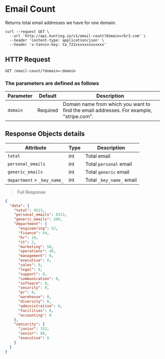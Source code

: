 # Email Count

Returns total email addresses we have for one domain.

```shell
curl --request GET \
  --url 'http://api.hunting.io/v1/email-count?domain=rbr3.com' \
  --header 'content-type: application/json' \
  --header 'x-tannin-key: ta_722xxxxxxxxxxxxx'
```

## HTTP Request

`GET /email-count/?domain=:domain`

### The parameters are defined as follows

| Parameter | Default  | Description                                                                             |
| --------- | -------- | --------------------------------------------------------------------------------------- |
| `domain`  | Required | Domain name from which you want to find the email addresses. For example, "stripe.com". |

## Response Objects details

| Attribute                   | Type | Description              |
| --------------------------- | ---- | ------------------------ |
| `total`                     | int  | Total email              |
| `personal_emails`           | int  | Total `personal` email   |
| `generic_emails`            | int  | Total `generic` email    |
| `department` > `_key_name_` | int  | Total `_key_name_` email |
> Full Response

```json
{
  "data": {
    "total": 8513,
    "personal_emails": 8313,
    "generic_emails": 200,
    "department": {
      "engineering": 52,
      "finance": 44,
      "hr": 10,
      "it": 2,
      "marketing": 58,
      "operations": 40,
      "management": 0,
      "executive": 0,
      "sales": 0,
      "legal": 0,
      "support": 0,
      "communication": 0,
      "software": 0,
      "security": 0,
      "pr": 0,
      "warehouse": 0,
      "diversity": 0,
      "administrative": 0,
      "facilities": 0,
      "accounting": 0
    },
    "seniority": {
      "junior": 152,
      "senior": 88,
      "executive": 0
    }
  }
}
```

